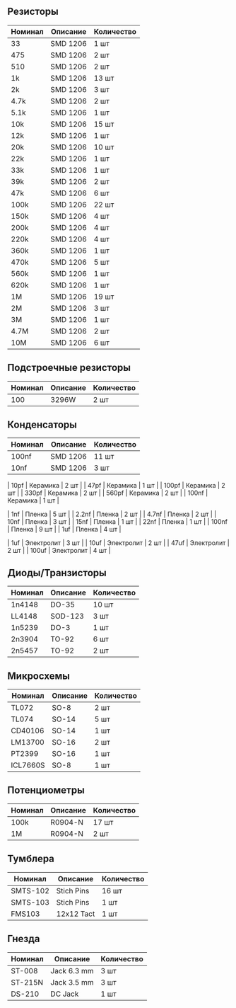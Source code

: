 ## Резисторы

| Номинал | Описание | Количество |
| ------ | ----------- | ----------- |
| 33 | SMD 1206 | 1 шт |
| 475 | SMD 1206 | 2 шт |
| 510 | SMD 1206 | 2 шт |
| 1k | SMD 1206 | 13 шт |
| 2k | SMD 1206 | 3 шт |
| 4.7k | SMD 1206 | 2 шт |
| 5.1k | SMD 1206 | 1 шт |
| 10k | SMD 1206 | 15 шт |
| 12k | SMD 1206 | 1 шт |
| 20k | SMD 1206 | 10 шт |
| 22k | SMD 1206 | 1 шт |
| 33k | SMD 1206 | 1 шт |
| 39k | SMD 1206 | 2 шт |
| 47k | SMD 1206 | 6 шт |
| 100k | SMD 1206 | 22 шт |
| 150k | SMD 1206 | 4 шт |
| 200k | SMD 1206 | 4 шт |
| 220k | SMD 1206 | 4 шт |
| 360k | SMD 1206 | 1 шт |
| 470k | SMD 1206 | 5 шт |
| 560k | SMD 1206 | 1 шт |
| 620k | SMD 1206 | 1 шт |
| 1M | SMD 1206 | 19 шт |
| 2M | SMD 1206 | 3 шт |
| 3M | SMD 1206 | 1 шт |
| 4.7M | SMD 1206 | 2 шт |
| 10M | SMD 1206 | 6 шт |


## Подстроечные резисторы

| Номинал | Описание | Количество |
| ------ | ----------- | ----------- |
| 100 | 3296W | 2 шт |


## Конденсаторы

| Номинал | Описание | Количество |
| ------ | ----------- | ----------- |
| 100nf | SMD 1206 | 11 шт |
| 10nf | SMD 1206 | 3 шт |

| 10pf | Керамика | 2 шт |
| 47pf | Керамика | 1 шт |
| 100pf | Керамика | 2 шт |
| 330pf | Керамика | 2 шт |
| 560pf | Керамика | 2 шт |
| 100nf | Керамика | 1 шт |

| 1nf | Пленка | 5 шт |
| 2.2nf | Пленка | 2 шт |
| 4.7nf | Пленка | 2 шт |
| 10nf | Пленка | 3 шт |
| 15nf | Пленка | 1 шт |
| 22nf | Пленка | 1 шт |
| 100nf | Пленка | 9 шт |
| 1uf | Пленка | 4 шт |

| 1uf | Электролит | 3 шт |
| 10uf | Электролит | 2 шт |
| 47uf | Электролит | 2 шт |
| 100uf | Электролит | 4 шт |


## Диоды/Транзисторы

| Номинал | Описание | Количество |
| ------ | ----------- | ----------- |
| 1n4148 | DO-35 | 10 шт |
| LL4148 | SOD-123 | 3 шт |
| 1n5239 | DO-3 | 1 шт |
| 2n3904 | TO-92 | 6 шт |
| 2n5457 | TO-92 | 2 шт |


## Микросхемы

| Номинал | Описание | Количество |
| ------ | ----------- | ----------- |
| TL072 | SO-8 | 2 шт |
| TL074 | SO-14 | 5 шт |
| CD40106 | SO-14 | 1 шт |
| LM13700 | SO-16 | 2 шт |
| PT2399 | SO-16 | 1 шт |
| ICL7660S | SO-8 | 1 шт |


## Потенциометры

| Номинал | Описание | Количество |
| ------ | ----------- | ----------- |
| 100k | R0904-N | 17 шт |
| 1M | R0904-N | 2 шт |

## Тумблера

| Номинал | Описание | Количество |
| ------ | ----------- | ----------- |
| SMTS-102 | Stich Pins | 16 шт |
| SMTS-103 | Stich Pins | 1 шт |
| FMS103 | 12x12 Tact | 1 шт |

## Гнезда

| Номинал | Описание | Количество |
| ------ | ----------- | ----------- |
| ST-008 | Jack 6.3 mm | 3 шт |
| ST-215N | Jack 3.5 mm | 3 шт |
| DS-210 | DC Jack | 1 шт |
